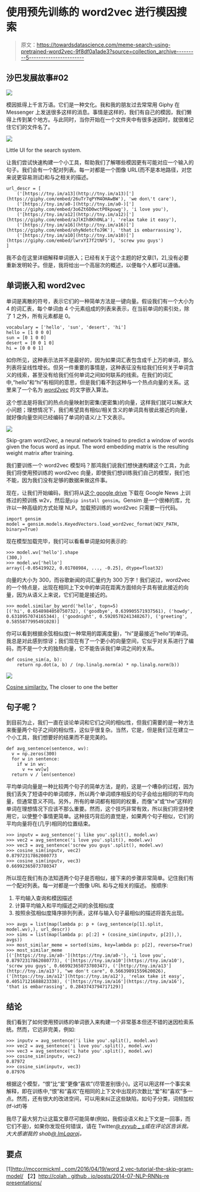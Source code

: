 # 使用预先训练的 word2vec 进行模因搜索

> 原文：<https://towardsdatascience.com/meme-search-using-pretrained-word2vec-9f8df0a1ade3?source=collection_archive---------5----------------------->

## 沙巴发展故事#02

![](img/8cacdf850685b126e722f95592fe0d6d.png)

模因抵得上千言万语。它们是一种文化。我和我的朋友过去常常用 Giphy 在 Messenger 上发送很多这样的消息。事情是这样的，我们有自己的模因，我们懒得上传到某个地方。与此同时，当你开始在一个文件夹中有很多迷因时，就很难记住它们的文件名了。

![](img/ce16f10d14571acf324c8520a65acf6e.png)

Little UI for the search system.

让我们尝试快速构建一个小工具，帮助我们了解哪些模因更有可能对应一个输入的句子。我们会有一个配对列表。每一对都是一个图像 URL(而不是本地路径，对您来说更容易测试)和与之相关的描述。

```
url_descr = [
    ('[https://tny.im/a13](http://tny.im/a13)['](https://giphy.com/embed/26uTr7qPYM4OHAwBW'), 'we don\'t care'),   
    ('[https://tny.im/a0-](http://tny.im/a0-)['](https://giphy.com/embed/3o6Zt6D0wctP0kpuwg'), 'i love you'),
    ('[https://tny.im/a12](http://tny.im/a12)['](https://giphy.com/embed/aJlKIh8Kh0NLa'), 'relax take it easy'),
    ('[https://tny.im/a16](http://tny.im/a16)['](https://giphy.com/embed/ohyNdetcfoJ9K'), 'that is embarrassing'),
    ('[https://tny.im/a10](http://tny.im/a10)['](https://giphy.com/embed/lwrxYI7f2tNFS'), 'screw you guys')
]
```

我不会在这里详细解释单词嵌入；已经有关于这个主题的好文章[1，2],没有必要重新发明轮子。但是，我将给出一个高层次的概述，以便每个人都可以遵循。

## 单词嵌入和 word2vec

单词是离散的符号，表示它们的一种简单方法是一键向量。假设我们有一个大小为 4 的词汇表，每个单词由 4 个元素组成的列表来表示，在当前单词的索引处，除了 1 之外，所有元素都是 0。

```
vocabulary = ['hello', 'sun', 'desert', 'hi']
hello = [1 0 0 0]
sun = [0 1 0 0]
desert = [0 0 1 0]
hi = [0 0 0 1]
```

如你所见，这种表示法并不是最好的，因为如果词汇表包含成千上万的单词，那么列表将呈线性增长。但另一件重要的事情是，这种表征没有给我们任何关于单词含义的线索，甚至没有给我们任何单词之间如何联系的线索。在我们的词汇中,“hello”和“hi”有相同的意思，但是我们看不到这种与一个热点向量的关系。这里来了一个名为 [*word2vec*](https://en.wikipedia.org/wiki/Word2vec) 的文字嵌入算法。

这个想法是将我们的热点向量映射到密集(更密集)的向量，这样我们就可以解决大小问题；理想情况下，我们希望具有相似/相关含义的单词具有彼此接近的向量，就好像向量空间已经编码了单词的语义/上下文表示。

![](img/f876d43deb24fcd61c44be6cc09c3e3e.png)

Skip-gram word2vec, a neural network trained to predict a window of words given the focus word as input. The word embedding matrix is the resulting weight matrix after training.

我们要训练一个 word2vec 模型吗？那鸿我们说我们想快速构建这个工具，为此我们将使用预训练的 word2vec 向量，即使我们想训练我们自己的模型，我们也不能，因为我们没有足够的数据来做这件事。

现在，让我们开始编码，我们将从[这个 google drive](https://drive.google.com/file/d/0B7XkCwpI5KDYNlNUTTlSS21pQmM/edit) 下载在 Google News 上训练过的预训练 w2v，然后是`pip install gensim`。Gensim 是一个很棒的库，允许以一种高级的方式处理 NLP。加载预训练的 word2vec 只需要一行代码。

```
import gensim
model = gensim.models.KeyedVectors.load_word2vec_format(W2V_PATH, binary=True)
```

现在模型加载完毕，我们可以看看单词是如何表示的:

```
>>> model.wv['hello'].shape
(300,)
>>> model.wv['hello']
array([-0.05419922, 0.01708984, ..., -0.25], dtype=float32)
```

向量的大小为 300，而谷歌新闻的词汇量约为 300 万字！我们说过，word2vec 的一个特点是，出现在相同上下文中的单词在距离方面倾向于具有彼此接近的向量，因为从语义上来说，它们可能是接近的。

```
>>> model.similar_by_word('hello', topn=5)
[('hi', 0.6548984050750732), ('goodbye', 0.639905571937561), ('howdy', 0.6310957074165344), ('goodnight', 0.5920578241348267), ('greeting', 0.5855877995491028)]
```

你可以看到根据余弦相似度(一种常用的距离度量)，“hi”是最接近“hello”的单词。我总是对此感到惊讶；我们现在有了一个更小的向量空间，它似乎对关系进行了编码，而不是一个大的独热向量，它不能告诉我们单词之间的关系。

```
def cosine_sim(a, b):
    return np.dot(a, b) / (np.linalg.norm(a) * np.linalg.norm(b))
```

![](img/92f1944424769458e4ea1747ab6573aa.png)

[Cosine similarity.](https://en.wikipedia.org/wiki/Cosine_similarity) The closer to one the better

## 句子呢？

到目前为止，我们一直在谈论单词和它们之间的相似性，但我们需要的是一种方法来衡量两个句子之间的相似性，这似乎很复杂。当然，它是，但是我们正在建立一个小工具，我们想要好的结果而不是完美的。

```
def avg_sentence(sentence, wv):
  v = np.zeros(300)
  for w in sentence:
    if w in wv:
      v += wv[w]
  return v / len(sentence)
```

平均单词向量是一种比较两个句子的简单方法，是的，这是一个嘈杂的过程，因为我们丢失了短语中的单词顺序，所以两个单词顺序相反的句子会给出相同的平均向量，但通常意义不同。另外，所有的单词都有相同的权重，而像“a”或“the”这样的单词在理想情况下应该不那么重要。然而，这个技巧非常有效，所以我们将坚持使用它，以使整个事情更简单。这种技巧背后的直觉是，如果两个句子相似，它们的平均向量将在(几乎)相同的位置结束。

```
>>> inputv = avg_sentence('i like you'.split(), model.wv)
>>> vec2 = avg_sentence('i love you'.split(), model.wv)
>>> vec3 = avg_sentence('screw you guys'.split(), model.wv)
>>> cosine_sim(inputv, vec2)
0.87972317862080773
>>> cosine_sim(inputv, vec3)
0.66992365073780347
```

所以现在我们有办法知道两个句子是否相似，接下来的步骤非常简单。记住我们有一个配对列表。每一对都是一个图像 URL 和与之相关的描述。
按顺序:

1.  平均输入查询和模因描述
2.  计算平均输入和平均描述之间的余弦相似度
3.  按照余弦相似度降序排列列表，这样与输入句子最相似的描述将首先出现。

```
>>> avgs = list(map(lambda p: p + (avg_sentence(p[1].split, model.wv),), url_descr))
>>> sims = list(map(lambda p: p[:2] + (cosine_sim(inputv, p[2]),), avgs))
>>> most_similar_meme = sorted(sims, key=lambda p: p[2], reverse=True)
>>> most_similar_meme
[('[https://tny.im/a0-'](https://tny.im/a0-'), 'i love you', 0.87972317862080773), ('[https://tny.im/a10'](https://tny.im/a10'), 'screw you guys', 0.66992365073780347), ('[http://tny.im/a13'](http://tny.im/a13'), "we don't care", 0.56639891559620026), ('[https://tny.im/a12'](https://tny.im/a12'), 'relax take it easy', 0.40517121688823338), ('[https://tny.im/a16'](https://tny.im/a16'), 'that is embarrassing', 0.2843743794717129)]
```

## 结论

我们看到了如何使用预训练的单词嵌入来构建一个非常基本但还不错的迷因检索系统。然而，它远非完美，例如:

```
>>> inputv = avg_sentence('i like you'.split(), model.wv)
>>> vec2 = avg_sentence('i love you'.split(), model.wv)
>>> vec3 = avg_sentence('i hate you'.split(), model.wv)
>>> cosine_sim(inputv, vec2)
0.87972
>>> cosine_sim(inputv, vec3)
0.87976
```

根据这个模型，“恨”比“爱”更像“喜欢”(尽管差别很小)。这可以用这样一个事实来解释，即在训练中,“恨”和“喜欢”在相同的上下文中出现的次数比“爱”和“喜欢”多一点。然而，还有很大的改进空间，可以用来纠正这些缺陷，如句子分类，词频加权(tf-idf)等

我尽了最大努力让这篇文章尽可能简单(例如，我假设语义和上下文是一回事，而它们不是)，如果你发现任何错误，请在 Twitter[*@ eyyub _ s*](http://twitter.com/eyyub_s)*或在评论区告诉我。大大感谢我的 shab*[*@ ImLaaraj*](https://twitter.com/ImLaaraj)*。*

## 要点

[1][http://mccormickml . com/2016/04/19/word 2 vec-tutorial-the-skip-gram-model/](http://mccormickml.com/2016/04/19/word2vec-tutorial-the-skip-gram-model/)
【2】[http://colah . github . io/posts/2014-07-NLP-RNNs-re presentations/](http://colah.github.io/posts/2014-07-NLP-RNNs-Representations/)